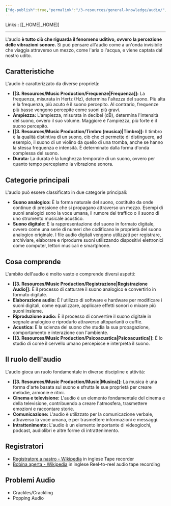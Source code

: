 ```yaml
---
{"dg-publish":true,"permalink":"/3-resources/general-knowledge/audio/","tags":["topic"]}
---
```


Links:: [[_HOME\|_HOME]]

---
L'audio **è tutto ciò che riguarda il fenomeno uditivo, ovvero la percezione delle vibrazioni sonore.** Si può pensare all'audio come a un'onda invisibile che viaggia attraverso un mezzo, come l'aria o l'acqua, e viene captata dal nostro udito.

## Caratteristiche

L'audio è caratterizzato da diverse proprietà:

- **[[3. Resources/Music Production/Frequenze\|Frequenza]]:** La frequenza, misurata in Hertz (Hz), determina l'altezza del suono. Più alta è la frequenza, più acuto è il suono percepito. Al contrario, frequenze più basse vengono percepite come suoni più gravi.
- **Ampiezza:** L'ampiezza, misurata in decibel (dB), determina l'intensità del suono, ovvero il suo volume. Maggiore è l'ampiezza, più forte è il suono percepito.
- **[[3. Resources/Music Production/Timbro (musica)\|Timbro]]:** Il timbro è la qualità distintiva di un suono, ciò che ci permette di distinguere, ad esempio, il suono di un violino da quello di una tromba, anche se hanno la stessa frequenza e intensità. È determinato dalla forma d'onda complessa del suono.
- **Durata:** La durata è la lunghezza temporale di un suono, ovvero per quanto tempo percepiamo la vibrazione sonora.

## Categorie principali

L'audio può essere classificato in due categorie principali:

- **Suono analogico:** È la forma naturale del suono, costituito da onde continue di pressione che si propagano attraverso un mezzo. Esempi di suoni analogici sono la voce umana, il rumore del traffico o il suono di uno strumento musicale acustico.
- **Suono digitale:** È la rappresentazione del suono in formato digitale, ovvero come una serie di numeri che codificano le proprietà del suono analogico originale. I file audio digitali vengono utilizzati per registrare, archiviare, elaborare e riprodurre suoni utilizzando dispositivi elettronici come computer, lettori musicali e smartphone.

## Cosa comprende

L'ambito dell'audio è molto vasto e comprende diversi aspetti:

- **[[3. Resources/Music Production/Registrazione\|Registrazione Audio]]:** È il processo di catturare il suono analogico e convertirlo in formato digitale.
- **Elaborazione audio:** È l'utilizzo di software e hardware per modificare i suoni digitali, come equalizzare, applicare effetti sonori o mixare più suoni insieme.
- **Riproduzione audio:** È il processo di convertire il suono digitale in segnale analogico e riprodurlo attraverso altoparlanti o cuffie.
- **Acustica:** È la scienza del suono che studia la sua propagazione, comportamento e interazione con l'ambiente.
- **[[3. Resources/Music Production/Psicoacustica\|Psicoacustica]]:** È lo studio di come il cervello umano percepisce e interpreta il suono.

## Il ruolo dell'audio

L'audio gioca un ruolo fondamentale in diverse discipline e attività:

- **[[3. Resources/Music Production/Music\|Musica]]:** La musica è una forma d'arte basata sul suono e sfrutta le sue proprietà per creare melodie, armonie e ritmi.
- **Cinema e televisione:** L'audio è un elemento fondamentale del cinema e della televisione, contribuendo a creare l'atmosfera, trasmettere emozioni e raccontare storie.
- **Comunicazione:** L'audio è utilizzato per la comunicazione verbale, attraverso la voce umana, e per trasmettere informazioni e messaggi.
- **Intrattenimento:** L'audio è un elemento importante di videogiochi, podcast, audiolibri e altre forme di intrattenimento.




## Registratori

- [Registratore a nastro - Wikipedia](https://it.wikipedia.org/wiki/Registratore_a_nastro) in inglese Tape recorder
- [Bobina aperta - Wikipedia](https://it.wikipedia.org/wiki/Bobina_aperta) in inglese Reel-to-reel audio tape recording


## Problemi Audio

- Crackles/Crackling
- Popping Audio